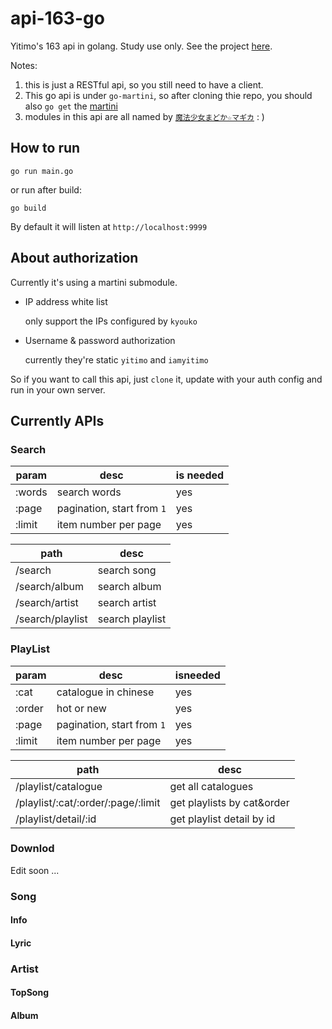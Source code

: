 # api-163-go
Yitimo's 163 api in golang. Study use only.
See the project [here](https://github.com/yitimo/api-163-go/projects/1).

Notes:
1. this is just a RESTful api, so you still need to have a client.
2. This go api is under ``go-martini``, so after cloning thie repo, you should also ``go get`` the [martini](https://github.com/go-martini/martini)
3. modules in this api are all named by [``魔法少女まどか☆マギカ``](https://bangumi.bilibili.com/anime/2539?from=search&seid=10537413920560567412) : )
## How to run
```
go run main.go
```
or run after build:
```
go build
```

By default it will listen at ``http://localhost:9999``

## About authorization
Currently it's using a martini submodule.
* IP address white list

    only support the IPs configured by ``kyouko``
* Username & password authorization

    currently they're static ``yitimo`` and ``iamyitimo``

So if you want to call this api, just ``clone`` it, update with your auth config and run in your own server.
## Currently APIs
### Search
param  | desc                         | is needed
-------|------------------------------|-----------
:words | search words                 | yes
:page  | pagination, start from ``1`` | yes
:limit | item number per page         | yes

path             | desc
-----------------|-----------------
/search          | search song
/search/album    | search album
/search/artist   | search artist
/search/playlist | search playlist

### PlayList
param   | desc                         | isneeded
--------|------------------------------|-----------
:cat    | catalogue in chinese         | yes
:order  | hot or new                   | yes
:page   | pagination, start from ``1`` | yes
:limit  | item number per page         | yes

path                                 | desc                        
-------------------------------------|-----------------------------
/playlist/catalogue                  | get all catalogues
/playlist/:cat/:order/:page/:limit   | get playlists by cat&order
/playlist/detail/:id                 | get playlist detail by id

### Downlod
Edit soon ...

### Song
#### Info

#### Lyric

### Artist
#### TopSong

#### Album

